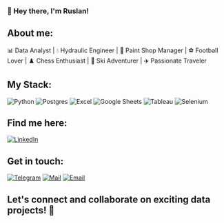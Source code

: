 ### 👋 Hey there, I'm Ruslan!

## About me:

📊 Data Analyst | 💧 Hydraulic Engineer | 🚗 Paint Shop Manager | ⚽ Football Lover | ♟️ Chess Enthusiast | 🎿 Ski Adventurer | ✈️ Passionate Traveler

## My Stack:

![Python](https://img.shields.io/badge/python-3670A0?style=for-the-badge&logo=python&logoColor=ffdd54) ![Postgres](https://img.shields.io/badge/postgres-%23316192.svg?style=for-the-badge&logo=postgresql&logoColor=white) ![Excel](https://img.shields.io/badge/-Excel-217346?style=for-the-badge&logo=microsoft-excel&logoColor=white) ![Google Sheets](https://img.shields.io/badge/-Google%20Sheets-4CAF50?style=for-the-badge&logo=google&logoColor=white) ![Tableau](https://img.shields.io/badge/Tableau-2E63B6?style=for-the-badge&logo=tableau&logoColor=white) ![Selenium](https://img.shields.io/badge/Selenium-43B02A?style=for-the-badge&logo=selenium&logoColor=white)



## Find me here:

[![LinkedIn](https://img.shields.io/badge/-LinkedIn-0077B5?style=for-the-badge&logo=linkedin&logoColor=white)](https://www.linkedin.com/in/ruslan-bakirov-539a77200/)

## Get in touch:

[![Telegram](https://img.shields.io/badge/Telegram-2CA5E0?style=for-the-badge&logo=telegram&logoColor=white)](https://t.me/from_ruslan)
[![Mail](https://img.shields.io/badge/iCloud%20Mail-0078D4?style=for-the-badge&logo=icloud&logoColor=white)](mailto:rnbakirov@icloud.com)
[![Email](https://img.shields.io/badge/Email-D14836?style=for-the-badge&logo=mail.ru&logoColor=white)](mailto:rnbakirov@icloud.com)





## Let's connect and collaborate on exciting data projects! 🚀

